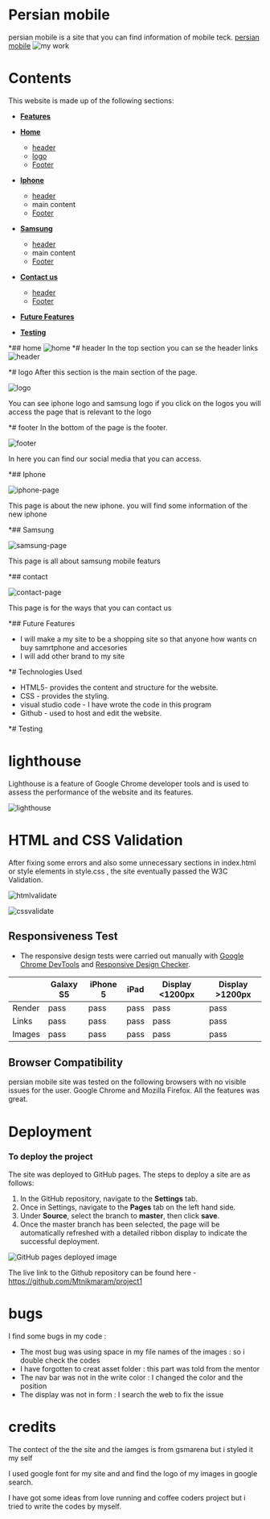 # Persian mobile 

persian mobile is a site that you can find information of mobile teck. <a href="https://mtnikmaram.github.io/project1/index.html" target="_blank" rel="noopener">persian mobile</a>
![my work](assets/image/my-work.png)

# Contents

This website is made up of the following sections:
* [**Features**](<#features>)
 * [**Home**](<#home>)
   * [header](<#header>)
   * [logo](<#logo>)
   * [Footer](<#footer>)
 * [**Iphone**](<#Iphone>)
   * [header](<#header>)
   * main content
   * [Footer](<#footer>)         
 * [**Samsung**](<#samsung>)
   * [header](<#header>)
   * main content
   * [Footer](<#footer>)         

 * [**Contact us**](<#contact>)
   * [header](<#header>)
   * [Footer](<#footer>)         

 * [**Future Features**](<#Future-Features>)
 * [**Testing**](<#testing>)

*## home
![home](assets/image/home.png)
*# header
In the top section you can se the header links
![header](assets/image/header.png)

*# logo
After this section is the main section of the page. 

![logo](assets/image/logo.png)

You can see iphone logo and samsung logo if you click on the logos you will access the page that is relevant to the logo

*# footer
In the bottom of the page is the footer.

![footer](assets/image/footer.png)

In here you can find our social media that you can access.


*## Iphone

![iphone-page](assets/image/iphone-page.png)

This page is about the new iphone. you will find some information of the new iphone 


*## Samsung

![samsung-page](assets/image/samsung-page.png)

This page is all about samsung mobile featurs 



*## contact

![contact-page](assets/image/contact-page.png)

This page is for the ways that you can contact us

*## Future Features
 * I will make a my site to be a shopping site so that anyone how wants cn buy samrtphone and accesories
 * I will add other brand to my site 

 *# Technologies Used
* HTML5- provides the content and structure for the website.
* CSS - provides the styling.
* visual studio code - I have wrote the code in this program
* Github - used to host and edit the website.

*# Testing

  # lighthouse

Lighthouse is a feature of Google Chrome developer tools and is used to assess the performance of the website and its features.

![lighthouse](assets/image/lighthouse.png)



# HTML and CSS Validation

After fixing some errors and also some unnecessary sections in index.html or style elements in style.css , the site eventually passed the W3C Validation.

![htmlvalidate](assets/image/htmlvalidate.png)

![cssvalidate](assets/image/cssvalidat.png)

## Responsiveness Test

* The responsive design tests were carried out manually with [Google Chrome DevTools](https://developer.chrome.com/docs/devtools/) and [Responsive Design Checker](https://www.responsivedesignchecker.com/).

|        | Galaxy S5 | iPhone 5 | iPad |  Display <1200px | Display >1200px |
|--------|-----------|----------|------|------------------|-----------------|
| Render | pass      | pass     | pass | pass             | pass            |
| Links  | pass      | pass     | pass | pass             | pass            |
| Images | pass      | pass     | pass | pass             | pass            |

## Browser Compatibility

persian mobile site was tested on the following browsers with no visible issues for the user. 
Google Chrome and Mozilla Firefox. All the features was great.

# Deployment

### **To deploy the project**
The site was deployed to GitHub pages. The steps to deploy a site are as follows:
  1. In the GitHub repository, navigate to the **Settings** tab.
  2. Once in Settings, navigate to the **Pages** tab on the left hand side.
  3. Under **Source**, select the branch to **master**, then click **save**.
  4. Once the master branch has been selected, the page will be automatically refreshed with a detailed ribbon display to indicate the successful deployment.

![GitHub pages deployed image](assets/image/github-page.png)

  The live link to the Github repository can be found here - https://github.com/Mtnikmaram/project1


# bugs
I find some bugs in my code :
* The most bug was using space in my file names of the images : so  i double check the codes 
* I have forgotten to creat asset folder : this part was told from the mentor
* The nav bar was not in the write color : I changed the color and the position
* The display was not in form : I search the web to fix the issue

# credits

The contect of the the site and the iamges is from gsmarena but i styled it my self 

I used google font for my site and and find the logo of my images in google search.

I have got some ideas from love running and coffee coders project but i tried to write the codes by myself.

